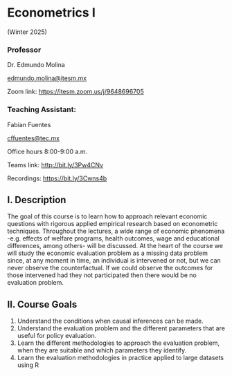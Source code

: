 # Econometrics I

(Winter 2025)

### Professor 
Dr. Edmundo Molina

edmundo.molina@itesm.mx

Zoom link: https://itesm.zoom.us/j/9648696705

### Teaching Assistant: 
Fabian Fuentes 

cffuentes@tec.mx

Office hours
8:00-9:00 a.m.

Teams link: http://bit.ly/3Pw4CNv

Recordings: https://bit.ly/3Cwns4b

## I. Description
The goal of this course is to learn how to approach relevant economic questions with rigorous applied empirical research based on econometric techniques. Throughout the lectures, a wide range of economic phenomena -e.g. effects of welfare programs, health outcomes, wage and educational differences, among others- will be discussed. At the heart of the course we will study the economic evaluation problem as a missing data problem since, at any moment in time, an individual is intervened or not, but we can never observe the counterfactual. If we could observe the outcomes for those intervened had they not participated then there would be no evaluation problem.

## II. Course Goals
1. Understand the conditions when causal inferences can be made.
2. Understand the evaluation problem and the different parameters that are useful for policy evaluation.
3. Learn the different methodologies to approach the evaluation problem, when they are suitable and which parameters they identify.
4. Learn the evaluation methodologies in practice applied to large datasets using R
